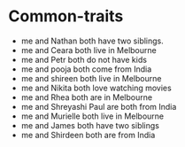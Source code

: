 # Common-traits
- me and Nathan both have two siblings.
- me and Ceara both live in Melbourne
- me and Petr both do not have kids
- me and pooja both come from India
- me and shireen both live in Melbourne
- me and Nikita both love watching movies
- me and Rhea both are in Melbourne
- me and Shreyashi Paul are both from India
- me and Murielle both live in Melbourne
- me and James both have two siblings
- me and Shirdeen both are from India